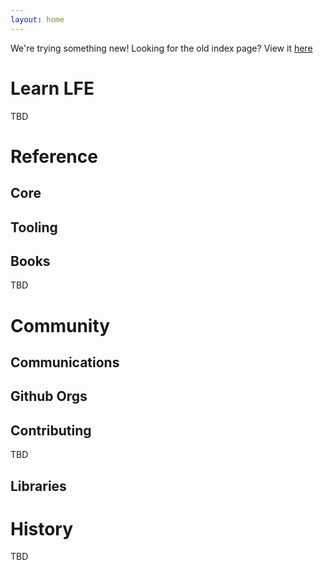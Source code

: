 ```yaml
---
layout: home
---
```



We're trying something new! Looking for the old index page? View it
[here](index-old.html)

# Learn LFE

TBD

# Reference

## Core

## Tooling

## Books

TBD

# Community

## Communications

## Github Orgs

## Contributing

TBD

## Libraries

# History

TBD
